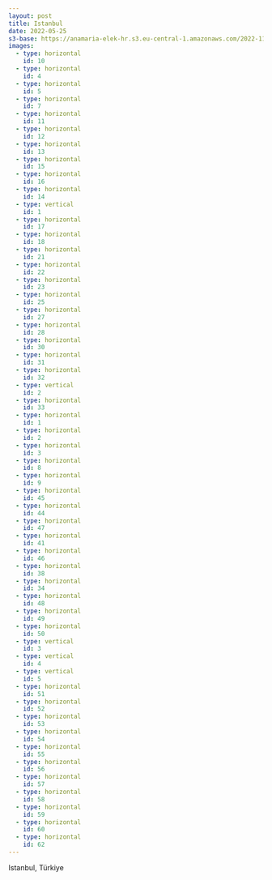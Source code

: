 ```yaml
---
layout: post
title: Istanbul
date: 2022-05-25
s3-base: https://anamaria-elek-hr.s3.eu-central-1.amazonaws.com/2022-11-15-istanbul
images:
  - type: horizontal
    id: 10
  - type: horizontal
    id: 4
  - type: horizontal
    id: 5
  - type: horizontal
    id: 7
  - type: horizontal
    id: 11
  - type: horizontal
    id: 12
  - type: horizontal
    id: 13
  - type: horizontal
    id: 15
  - type: horizontal
    id: 16
  - type: horizontal
    id: 14
  - type: vertical
    id: 1
  - type: horizontal
    id: 17
  - type: horizontal
    id: 18
  - type: horizontal
    id: 21
  - type: horizontal
    id: 22
  - type: horizontal
    id: 23
  - type: horizontal
    id: 25
  - type: horizontal
    id: 27
  - type: horizontal
    id: 28
  - type: horizontal
    id: 30
  - type: horizontal
    id: 31
  - type: horizontal
    id: 32
  - type: vertical
    id: 2
  - type: horizontal
    id: 33
  - type: horizontal
    id: 1
  - type: horizontal
    id: 2
  - type: horizontal
    id: 3
  - type: horizontal
    id: 8
  - type: horizontal
    id: 9
  - type: horizontal
    id: 45
  - type: horizontal
    id: 44
  - type: horizontal
    id: 47
  - type: horizontal
    id: 41
  - type: horizontal
    id: 46
  - type: horizontal
    id: 38
  - type: horizontal
    id: 34
  - type: horizontal
    id: 48
  - type: horizontal
    id: 49
  - type: horizontal
    id: 50
  - type: vertical
    id: 3
  - type: vertical
    id: 4
  - type: vertical
    id: 5
  - type: horizontal
    id: 51
  - type: horizontal
    id: 52
  - type: horizontal
    id: 53
  - type: horizontal
    id: 54
  - type: horizontal
    id: 55
  - type: horizontal
    id: 56
  - type: horizontal
    id: 57
  - type: horizontal
    id: 58
  - type: horizontal
    id: 59
  - type: horizontal
    id: 60
  - type: horizontal
    id: 62
---
```


Istanbul, Türkiye